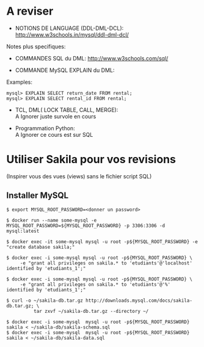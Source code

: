 # A reviser

* NOTIONS DE LANGUAGE (DDL-DML-DCL): http://www.w3schools.in/mysql/ddl-dml-dcl/

Notes plus specifiques: 


* COMMANDES SQL du DML: http://www.w3schools.com/sql/


* COMMANDE MySQL EXPLAIN du DML:

Examples:
```
mysql> EXPLAIN SELECT return_date FROM rental;
mysql> EXPLAIN SELECT rental_id FROM rental;
```
* TCL, DML( LOCK TABLE, CALL, MERGE):  
   A Ignorer juste survole en cours
   
* Programmation Python:  
   A Ignorer ce cours est sur SQL


# Utiliser Sakila pour vos revisions 
   (Inspirer vous des vues (views) sans le fichier script SQL)

## Installer MySQL

```
$ export MYSQL_ROOT_PASSWORD=<donner un password>
```

```
$ docker run --name some-mysql -e MYSQL_ROOT_PASSWORD=${MYSQL_ROOT_PASSWORD} -p 3306:3306 -d mysql:latest 
```

```
$ docker exec -it some-mysql mysql -u root -p${MYSQL_ROOT_PASSWORD} -e "create database sakila;"
```

```
$ docker exec -i some-mysql mysql -u root -p${MYSQL_ROOT_PASSWORD} \
     -e "grant all privileges on sakila.* to 'etudiants'@'localhost' identified by 'etudiants_1';"
```

```
$ docker exec -i some-mysql mysql -u root -p${MYSQL_ROOT_PASSWORD} \
     -e "grant all privileges on sakila.* to 'etudiants'@'%' identified by 'etudiants_1';"
```

```
$ curl -o ~/sakila-db.tar.gz http://downloads.mysql.com/docs/sakila-db.tar.gz; \
          tar zxvf ~/sakila-db.tar.gz --directory ~/
```

```
$ docker exec -i some-mysql  mysql -u root -p${MYSQL_ROOT_PASSWORD} sakila < ~/sakila-db/sakila-schema.sql
$ docker exec -i some-mysql  mysql -u root -p${MYSQL_ROOT_PASSWORD} sakila < ~/sakila-db/sakila-data.sql
```

